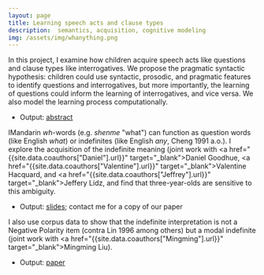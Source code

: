 ```yaml
---
layout: page
title: Learning speech acts and clause types
description:  semantics, acquisition, cognitive modeling
img: /assets/img/whanything.png
---
```


In this project, I examine how children acquire speech acts like questions and clause types like interrogatives. We propose the pragmatic syntactic hypothesis: children could use syntactic, prosodic, and pragmatic features to identify questions and interrogatives, but more importantly, the learning of questions could inform the learning of interrogatives, and vice versa. We also model the learning process computationally.
- Output: [abstract](../assets/pdf/Questionhood_abstract_LSA.pdf)

IMandarin *wh*-words (e.g. *shenme* "what") can function as question words (like English *what*) or indefinites (like English *any*, Cheng 1991 a.o.). I explore the acquisition of the indefinite meaning (joint work with <a href="{{site.data.coauthors["Daniel"].url}}" target="_blank">Daniel Goodhue</a>, <a href="{{site.data.coauthors["Valentine"].url}}" target="_blank">Valentine Hacquard</a>, and <a href="{{site.data.coauthors["Jeffrey"].url}}" target="_blank">Jeffery Lidz</a>, and find that three-year-olds are sensitive to this ambiguity. 

- Output: [slides](../assets/pdf/WHanything_WCCFL.pdf); contact me for a copy of our paper

I also use corpus data to show that the indefinite interpretation is not a Negative Polarity item (contra Lin 1996 among others) but a modal indefinite (joint work with <a href="{{site.data.coauthors["Mingming"].url}}" target="_blank">Mingming Liu</a>).

- Output: [paper](../assets/pdf/LiuYang-2020SuB-whany.pdf)
